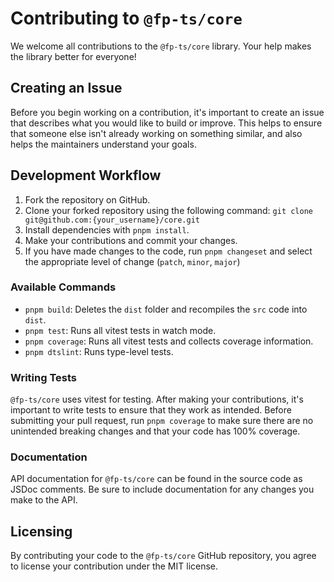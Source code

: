 # Contributing to `@fp-ts/core`

We welcome all contributions to the `@fp-ts/core` library. Your help makes the library better for everyone!

## Creating an Issue

Before you begin working on a contribution, it's important to create an issue that describes what you would like to build or improve. This helps to ensure that someone else isn't already working on something similar, and also helps the maintainers understand your goals.

## Development Workflow

1. Fork the repository on GitHub.
2. Clone your forked repository using the following command: `git clone git@github.com:{your_username}/core.git`
3. Install dependencies with `pnpm install`.
4. Make your contributions and commit your changes.
5. If you have made changes to the code, run `pnpm changeset` and select the appropriate level of change (`patch`, `minor`, `major`)

### Available Commands

- `pnpm build`: Deletes the `dist` folder and recompiles the `src` code into `dist`.
- `pnpm test`: Runs all vitest tests in watch mode.
- `pnpm coverage`: Runs all vitest tests and collects coverage information.
- `pnpm dtslint`: Runs type-level tests.

### Writing Tests

`@fp-ts/core` uses vitest for testing. After making your contributions, it's important to write tests to ensure that they work as intended. Before submitting your pull request, run `pnpm coverage` to make sure there are no unintended breaking changes and that your code has 100% coverage.

### Documentation

API documentation for `@fp-ts/core` can be found in the source code as JSDoc comments. Be sure to include documentation for any changes you make to the API.

## Licensing

By contributing your code to the `@fp-ts/core` GitHub repository, you agree to license your contribution under the MIT license.
